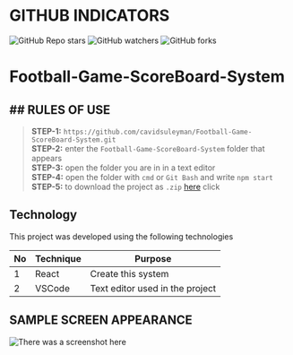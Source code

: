 # GITHUB INDICATORS

![GitHub Repo stars](https://img.shields.io/github/stars/cavidsuleyman/SADE-HOM-PAGE?style=for-the-badge)
![GitHub watchers](https://img.shields.io/github/watchers/cavidsuleyman/SADE-HOM-PAGE?style=for-the-badge)
![GitHub forks](https://img.shields.io/github/forks/cavidsuleyman/SADE-HOM-PAGE?style=for-the-badge)

  # Football-Game-ScoreBoard-System


## ## RULES OF USE

> **STEP-1:** `https://github.com/cavidsuleyman/Football-Game-ScoreBoard-System.git` <br/>
> **STEP-2:**  enter the `Football-Game-ScoreBoard-System` folder that appears <br/>
> **STEP-3:**  open the folder you are in in a text editor <br/>
> **STEP-4:**  open the folder with `cmd` or `Git Bash` and write `npm start` <br/>
> **STEP-5:**  to download the project as `.zip`  [here](https://github.com/cavidsuleyman/Football-Game-ScoreBoard-System/archive/refs/heads/master.zip) click <br/>


## Technology

This project was developed using the following technologies

| No | Technique | Purpose |
| - | ---------- | --------------------- |
| 1 | React | Create this system |
| 2 | VSCode | Text editor used in the project |


## SAMPLE SCREEN APPEARANCE

![There was a screenshot here](./.PNG)


 
